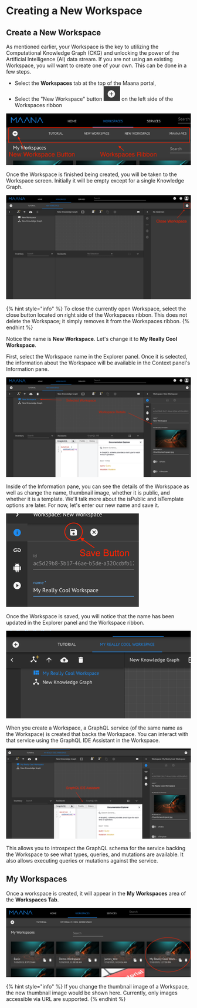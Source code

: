 # Creating a New Workspace

## Create a New Workspace

As mentioned earlier, your Workspace is the key to utilizing the Computational Knowledge Graph \(CKG\) and unlocking the power of the Artificial Intelligence \(AI\) data stream.  If you are not using an existing Workspace, you will want to create one of your own.  This can be done in a few steps.

* Select the **Workspaces** tab at the top of the Maana portal,
* Select the "New Workspace" button ![](../../../.gitbook/assets/screen-shot-2019-07-10-at-1.23.01-pm.png) on the left side of the Workspaces ribbon

![Workspace Ribbon](../../../.gitbook/assets/screen-shot-2019-07-10-at-1.24.02-pm.png)

Once the Workspace is finished being created, you will be taken to the Workspace screen. Initially it will be empty except for a single Knowledge Graph.

![Starting view of a new Workspace](../../../.gitbook/assets/screen-shot-2019-07-10-at-1.29.50-pm.png)

{% hint style="info" %}
To close the currently open Workspace, select the close button located on right side of the Workspaces ribbon. This does not delete the Workspace; it simply removes it from the Workspaces ribbon.
{% endhint %}

Notice the name is **New Workspace**. Let's change it to **My Really Cool Workspace**.

First, select the Workspace name in the Explorer panel. Once it is selected, the information about the Workspace will be available in the Context panel's Information pane.

![Screen showing the Workspace details in the Information pane of the Context panel](../../../.gitbook/assets/screen-shot-2019-07-10-at-1.39.33-pm.png)

Inside of the Information pane, you can see the details of the Workspace as well as change the name, thumbnail image, whether it is public, and whether it is a template. We'll talk more about the isPublic and isTemplate options are later. For now, let's enter our new name and save it.

![Update the Workspace name and click Save](../../../.gitbook/assets/screen-shot-2019-07-10-at-1.45.08-pm.png)

Once the Workspace is saved, you will notice that the name has been updated in the Explorer panel and the Workspace ribbon.

![The name has been updated to My Really Cool Workspace](../../../.gitbook/assets/screen-shot-2019-07-10-at-1.48.00-pm.png)

When you create a Workspace, a GraphQL service \(of the same name as the Workspace\) is created that backs the Workspace. You can interact with that service using the GraphQL IDE Assistant in the Workspace.

![](../../../.gitbook/assets/screen-shot-2019-07-10-at-1.53.18-pm.png)

This allows you to introspect the GraphQL schema for the service backing the Workspace to see what types, queries, and mutations are available. It also allows executing queries or mutations against the service.

## My Workspaces

Once a workspace is created, it will appear in the **My Workspaces** area of the **Workspaces Tab**.

![The new Workspace showing up under My Workspaces](../../../.gitbook/assets/screen-shot-2019-07-10-at-2.00.39-pm.png)

{% hint style="info" %}
If you change the thumbnail image of a Workspace, the new thumbnail image would be shown here. Currently, only images accessible via URL are supported.
{% endhint %}

